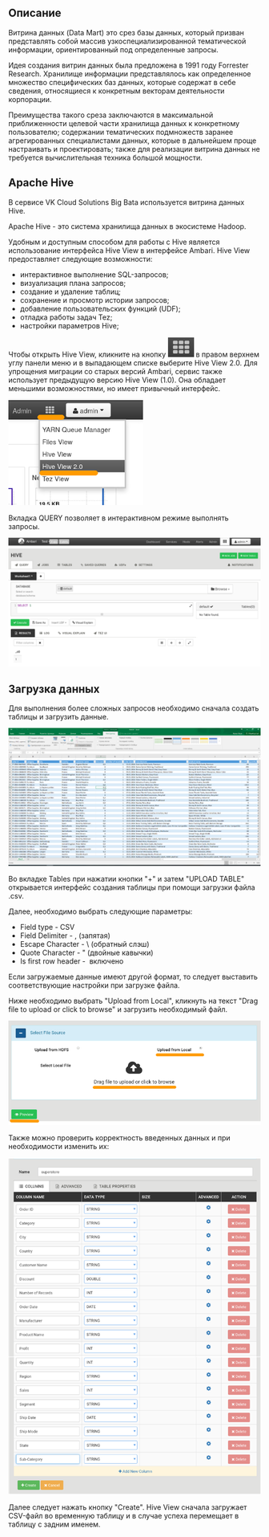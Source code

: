 ## Описание

Витрина данных (Data Mart) это срез базы данных, который призван представлять собой массив узкоспециализированной тематической информации, ориентированный под определенные запросы.

Идея создания витрин данных была предложена в 1991 году Forrester Research. Хранилище информации представлялось как определенное множество специфических баз данных, которые содержат в себе сведения, относящиеся к конкретным векторам деятельности корпорации.

Преимущества такого среза заключаются в максимальной приближенности целевой части хранилища данных к конкретному пользователю; содержании тематических подмножеств заранее агрегированных специалистами данных, которые в дальнейшем проще настраивать и проектировать; также для реализации витрина данных не требуется вычислительная техника большой мощности.

## Apache Hive

В сервисе VK Cloud Solutions Big Bata используется витрина данных Hive.

Apache Hive - это система хранилища данных в экосистеме Hadoop.

Удобным и доступным способом для работы с Hive является использование интерфейса Hive View в интерфейсе Ambari. Hive View предоставляет следующие возможности:

- интерактивное выполнение SQL-запросов;
- визуализация плана запросов;
- создание и удаление таблиц;
- сохранение и просмотр истории запросов;
- добавление пользовательских функций (UDF);
- отладка работы задач Tez;
- настройки параметров Hive;

Чтобы открыть Hive View, кликните на кнопку ![](./assets/helpjuice_production-2fuploads-2fupload-2fimage-2f7055-2fdirect-2f1598948410459-1598948410458.png) в правом верхнем углу панели меню и в выпадающем списке выберите Hive View 2.0. Для упрощения миграции со старых версий Ambari, сервис также использует предыдущую версию Hive View (1.0). Она обладает меньшими возможностями, но имеет привычный интерфейс.

![](./assets/1598948545183-21.png)

Вкладка QUERY позволяет в интерактивном режиме выполнять запросы.

![](./assets/1598948631254-22.png)

## Загрузка данных

Для выполнения более сложных запросов необходимо сначала создать таблицы и загрузить данные.

![](./assets/1602271366835-download.png)

Во вкладке Tables при нажатии кнопки "+" и затем "UPLOAD TABLE" открывается интерфейс создания таблицы при помощи загрузки файла .csv.

Далее, необходимо выбрать следующие параметры:

- Field type - CSV
- Field Delimiter - , (запятая)
- Escape Character - \\ (обратный слэш)
- Quote Character - " (двойные кавычки)
- Is first row header -  включено

Если загружаемые данные имеют другой формат, то следует выставить соответствующие настройки при загрузке файла.

Ниже необходимо выбрать "Upload from Local", кликнуть на текст "Drag file to upload or click to browse" и загрузить необходимый файл.

![](./assets/1598949546507-1533046820411-463e6865756aad41a1e9f8ca705d7d1c.png)

Также можно проверить корректность введенных данных и при необходимости изменить их:

![](./assets/1604000644700-h1.png)

Далее следует нажать кнопку "Create". Hive View сначала загружает CSV-файл во временную таблицу и в случае успеха перемещает в таблицу с задним именем.
